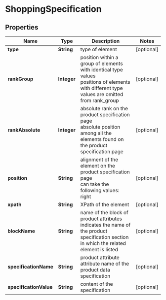 # ShoppingSpecification


## Properties

| Name | Type | Description | Notes |
|------------ | ------------- | ------------- | -------------|
**type** | **String** | type of element |[optional]|
**rankGroup** | **Integer** | position within a group of elements with identical type values<br>positions of elements with different type values are omitted from rank_group |[optional]|
**rankAbsolute** | **Integer** | absolute rank on the product specification page<br>absolute position among all the elements found on the product specification page |[optional]|
**position** | **String** | alignment of the element on the product specification page<br>can take the following values:<br>right |[optional]|
**xpath** | **String** | XPath of the element |[optional]|
**blockName** | **String** | name of the block of product attributes<br>indicates the name of the product specification section in which the related element is listed |[optional]|
**specificationName** | **String** | product attribute<br>attribute name of the product data specification |[optional]|
**specificationValue** | **String** | content of the specification |[optional]|